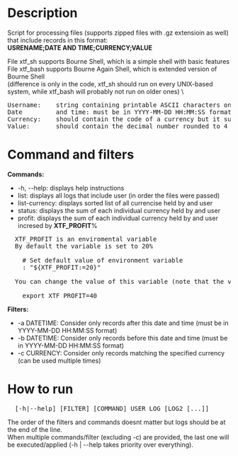 # Description
Script for processing files (supports zipped files with .gz extensioin as well) that include records in this format: \
__USRENAME;DATE AND TIME;CURRENCY;VALUE__

File xtf_sh supports Bourne Shell, which is a simple shell with basic features \
File xtf_bash supports Bourne Again Shell, which is extended version of Bourne Shell \
(difference is only in the code, xtf_sh should run on every UNIX-based system, while xtf_bash will probably not run on older ones) \
<pre>
Username:    string containing printable ASCII characters only, without white spaces and semicolons
Date         and time: must be in YYYY-MM-DD HH:MM:SS format
Currency:    should contain the code of a currency but it supports also full name (without white spaces and semicolons)
Value:       should contain the decimal number rounded to 4 decimals (separated by dot)
</pre>

# Command and filters

__Commands:__  
- -h, --help: displays help instructions
- list: displays all logs that include user (in order the files were passed)
- list-currency: displays sorted list of all currencise held by and user
- status: displays the sum of each individual currency held by and user
- profit: displays the sum of each individual currency held by and user incresed by __XTF_PROFIT__%
<pre>
  XTF_PROFIT is an enviromental variable
  By default the variable is set to 20%
  
    # Set default value of environment variable
    : "${XTF_PROFIT:=20}"
  
  You can change the value of this variable (note that the variable remains cahnged for the whole shell session)
  
    export XTF_PROFIT=40
</pre>

__Filters:__  
- -a DATETIME: Consider only records after this date and time (must be in YYYY-MM-DD HH:MM:SS format)
- -b DATETIME: Consider only records before this date and time (must be in YYYY-MM-DD HH:MM:SS format)
- -c CURRENCY: Consider only records matching the specified currency (can be used multiple times)

# How to run
<pre>
  [-h|--help] [FILTER] [COMMAND] USER LOG [LOG2 [...]]
</pre>
The order of the filters and commands doesnt matter but logs should be at the end of the line. \
When multiple commands/filter (excluding -c) are provided, the last one will be executed/applied (-h | --help takes priority over everything).

